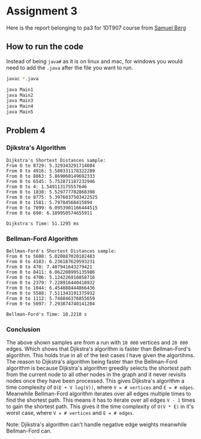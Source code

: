 # Assignment 3

Here is the report belonging to pa3 for 1DT907 course from [Samuel Berg](<sb224sc@student.lnu.se>)

## How to run the code

Instead of being `java#` as it is on linux and mac, for windows you would need to add the `.java` after the file you want to run.

```bash
javac *.java

java Main1
java Main2
java Main3
java Main4
java Main5
```

## Problem 4

### Djikstra's Algorithm

```output
Dijkstra's Shortest Distances sample:
From 0 to 8729: 5.329343291714084
From 0 to 4916: 5.580331178322289
From 0 to 8863: 5.869060149692333
From 0 to 6545: 5.752871187232946
From 0 to 4: 1.549113175557646
From 0 to 1838: 5.529777702868398
From 0 to 8775: 5.3976037503422525
From 0 to 1581: 5.79784568415894
From 0 to 7099: 6.0953901166444515
From 0 to 690: 6.189950574655911

Dijkstra's Time: 51.1295 ms
```

### Bellman-Ford Algorithm

```output
Bellman-Ford's Shortest Distances sample:
From 0 to 5608: 5.020887020182483
From 0 to 4103: 6.236187629593231
From 0 to 470: 7.487941643279421
From 0 to 8411: 6.062208995135986
From 0 to 4706: 5.124226916858716
From 0 to 2379: 7.228916440418932
From 0 to 1044: 6.454888444866436
From 0 to 5588: 7.511343191375932
From 0 to 1112: 5.748846376855659
From 0 to 5097: 7.293874740141204

Bellman-Ford's Time: 18.2210 s
```

### Conclusion

The above shown samples are from a run with `10 000` vertices and `20 000` edges. Which shows that Djikstra's algorithm is faster than Bellman-Ford's algorithm. This holds true in all of the test cases I have given the algortihms. The reason to Dijkstra's algorithm being faster than the Bellman-Ford algorithm is because Dijkstra's algorithm greedily selects the shortest path from the current node to all other nodes in the graph and it never revisits nodes once they have been processed. This gives Dijkstra's algorithm a time complexity of `O(E + V log(V))`, where `V = # vertices` and `E = # edges`. Meanwhile Bellman-Ford algorithm iterates over all edges multiple times to find the shortest path. This means it has to iterate over all edges `V - 1` times to gain the shortest path. This gives it the time complexity of `O(V * E)` in it's worst case, where `V = # vertices` and `E = # edges`.

Note: Djikstra's algorithm can't handle negative edge weights meanwhile Bellman-Ford can.
